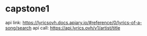 # capstone1
api link: https://lyricsovh.docs.apiary.io/#reference/0/lyrics-of-a-song/search
api call: https://api.lyrics.ovh/v1/artist/title
